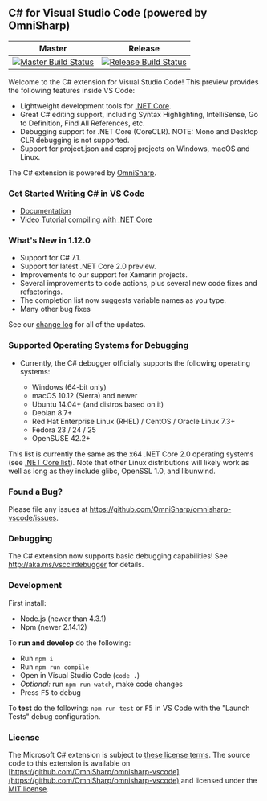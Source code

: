 ## C# for Visual Studio Code (powered by OmniSharp)

|Master|Release|
|:--:|:--:|
|[![Master Build Status](https://travis-ci.org/OmniSharp/omnisharp-vscode.svg?branch=master)](https://travis-ci.org/OmniSharp/omnisharp-vscode)|[![Release Build Status](https://travis-ci.org/OmniSharp/omnisharp-vscode.svg?branch=release)](https://travis-ci.org/OmniSharp/omnisharp-vscode)|

Welcome to the C# extension for Visual Studio Code! This preview provides the following features inside VS Code:

* Lightweight development tools for [.NET Core](https://dotnet.github.io).
* Great C# editing support, including Syntax Highlighting, IntelliSense, Go to Definition, Find All References, etc.
* Debugging support for .NET Core (CoreCLR). NOTE: Mono and Desktop CLR debugging is not supported.
* Support for project.json and csproj projects on Windows, macOS and Linux.

The C# extension is powered by [OmniSharp](https://github.com/OmniSharp/omnisharp-roslyn).

### Get Started Writing C# in VS Code

* [Documentation](https://code.visualstudio.com/docs/languages/csharp)
* [Video Tutorial compiling with .NET Core](https://channel9.msdn.com/Blogs/dotnet/Get-started-with-VS-Code-using-CSharp-and-NET-Core)

### What's New in 1.12.0

* Support for C# 7.1.
* Support for latest .NET Core 2.0 preview.
* Improvements to our support for Xamarin projects.
* Several improvements to code actions, plus several new code fixes and refactorings.
* The completion list now suggests variable names as you type.
* Many other bug fixes

See our [change log](https://github.com/OmniSharp/omnisharp-vscode/blob/v1.12.0/CHANGELOG.md) for all of the updates.

### Supported Operating Systems for Debugging

* Currently, the C# debugger officially supports the following operating systems:

  * Windows (64-bit only)
  * macOS 10.12 (Sierra) and newer
  * Ubuntu 14.04+ (and distros based on it)
  * Debian 8.7+
  * Red Hat Enterprise Linux (RHEL) / CentOS / Oracle Linux 7.3+
  * Fedora 23 / 24 / 25
  * OpenSUSE 42.2+

This list is currently the same as the x64 .NET Core 2.0 operating systems (see [.NET Core list](https://github.com/dotnet/core/blob/master/roadmap.md#net-core-20---supported-os-versions)). Note that other Linux distributions will likely work as well as long as they include glibc, OpenSSL 1.0, and libunwind.

### Found a Bug?
Please file any issues at https://github.com/OmniSharp/omnisharp-vscode/issues.

### Debugging
The C# extension now supports basic debugging capabilities! See http://aka.ms/vscclrdebugger for details.

### Development

First install:
* Node.js (newer than 4.3.1)
* Npm (newer 2.14.12)

To **run and develop** do the following:

* Run `npm i`
* Run `npm run compile`
* Open in Visual Studio Code (`code .`)
* *Optional:* run `npm run watch`, make code changes
* Press <kbd>F5</kbd> to debug

To **test** do the following: `npm run test` or <kbd>F5</kbd> in VS Code with the "Launch Tests" debug configuration.

### License
The Microsoft C# extension is subject to [these license terms](RuntimeLicenses/license.txt).
The source code to this extension is available on [https://github.com/OmniSharp/omnisharp-vscode](https://github.com/OmniSharp/omnisharp-vscode) and licensed under the [MIT license](LICENSE.txt).
